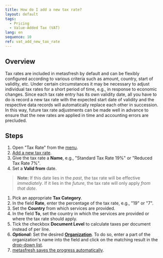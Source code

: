 ```yaml
---
title: How do I add a new tax rate?
layout: default
tags:
  - Pricing
  - Value-Added Tax (VAT)
lang: en
sequence: 10
ref: vat_add_new_tax_rate
---
```


## Overview
Tax rates are included in metasfresh by default and can be flexibly configured according to various criteria such as amount, country, start of validity, etc. Under certain circumstances it may be necessary to adjust individual tax rates for a short period of time, e.g., in response to economic changes. Since each tax rate entry has its own validity date, all you have to do is record a new tax rate with the expected start date of validity and the respective data records will automatically replace each other in succession. In this way, future tax rate adjustments can be made well in advance to ensure that the new rates are applied in time and accounting errors are precluded.

## Steps
1. Open "Tax Rate" from the [menu](Menu).
1. [Add a new tax rate](New_Record_Window).
1. Give the tax rate a **Name**, e.g., "Standard Tax Rate 19%" or "Reduced Tax Rate 7%".
1. Set a **Valid from** date.
 >**Note:** If this date lies in the *past*, the tax rate will be effective *immediately*. If it lies in the *future*, the tax rate will only apply *from that date*.

1. Pick an appropriate **Tax Category**.
1. In the field **Rate**, enter the percentage of the tax rate, e.g., "19" or "7".
1. Set the **Country** from which services are provided.
1. In the field **To**, set the country in which the services are provided or where the tax rate should apply.
1. Tick the checkbox **Document Level** to calculate taxes per document instead of per line.
1. ***Optional:*** Set the desired [**Organization**](Org_add_new_organization). To do so, enter a part of the organization's name into the field and click on the matching result in the <a href="Keyboard_shortcuts_reference#dropdown" title="Dynamic Search Box (Autocompletion)">drop-down list</a>.
1. [metasfresh saves the progress automatically](Saveindicator).
